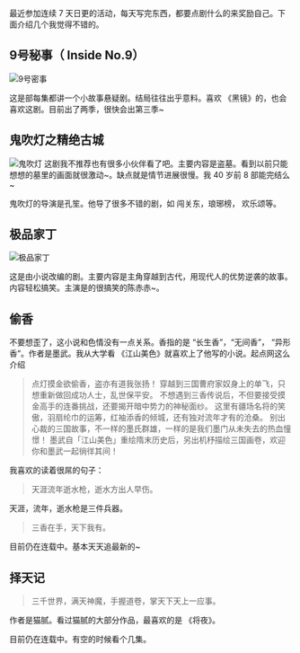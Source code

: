 最近参加连续 7 天日更的活动，每天写完东西，都要点剧什么的来奖励自己。下面介绍几个我觉得不错的。

## 9号秘事（ Inside No.9）
![9号密事](http://upload-images.jianshu.io/upload_images/16777-46aaa7ad908add57.jpg?imageMogr2/auto-orient/strip%7CimageView2/2/w/1240)

这是部每集都讲一个小故事悬疑剧。结局往往出乎意料。喜欢 《黑镜》的，也会喜欢这剧。目前出了两季，很快会出第三季~

## 鬼吹灯之精绝古城
![鬼吹灯](http://upload-images.jianshu.io/upload_images/16777-14a2b6b1257076ba.jpg?imageMogr2/auto-orient/strip%7CimageView2/2/w/1240)
这剧我不推荐也有很多小伙伴看了吧。主要内容是盗墓。看到以前只能想想的墓里的画面就很激动~。缺点就是情节进展很慢。我 40 岁前 8 部能完结么~

鬼吹灯的导演是孔笙。他导了很多不错的剧，如 闯关东，琅琊榜， 欢乐颂等。

## 极品家丁

![极品家丁](http://upload-images.jianshu.io/upload_images/16777-be45bb8117e5d0d6.jpeg?imageMogr2/auto-orient/strip%7CimageView2/2/w/1240)

这是由小说改编的剧。主要内容是主角穿越到古代，用现代人的优势逆袭的故事。内容轻松搞笑。主演是的很搞笑的陈赤赤~。

## 偷香
不要想歪了，这小说和色情没有一点关系。香指的是 “长生香”，“无间香”， “异形香”。作者是墨武。我从大学看 《江山美色》就喜欢上了他写的小说。起点网这么介绍
> 点灯摸金欲偷香，盗亦有道我张扬！
穿越到三国曹府家奴身上的单飞，只想重新做回成功人士，乱世保平安。
不想遇到三香传说后，不但要接受摸金高手的连番挑战，还要揭开暗中势力的神秘面纱。
这里有疆场名将的笑傲，羽扇纶巾的运筹，红袖添香的倾城，还有独对流年才有的沧桑。
别出心裁的三国故事，不一样的墨氏群雄，一样的是我们墨门从未失去的热血憧憬！ 
墨武自「江山美色」重绘隋末历史后，另出机杼描绘三国画卷，欢迎你和墨武一起徜徉其间！

我喜欢的读着很屌的句子：
> 天涯流年逝水枪，逝水方出人早伤。

天涯，流年，逝水枪是三件兵器。

> 三香在手，天下我有。

目前仍在连载中。基本天天追最新的~

## 择天记
> 三千世界，满天神魔，手握道卷，掌天下天上一应事。

作者是猫腻。看过猫腻的大部分作品，最喜欢的是 《将夜》。

目前仍在连载中。有空的时候看个几集。


